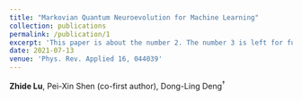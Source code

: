 ```yaml
---
title: "Markovian Quantum Neuroevolution for Machine Learning"
collection: publications
permalink: /publication/1
excerpt: 'This paper is about the number 2. The number 3 is left for future work.'
date: 2021-07-13
venue: 'Phys. Rev. Applied 16, 044039'
---
```


**Zhide Lu**, Pei-Xin Shen (co-first author), Dong-Ling Deng<sup>$\dagger$

